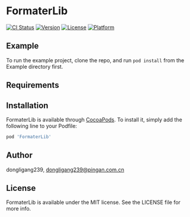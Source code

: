 # FormaterLib

[![CI Status](https://img.shields.io/travis/dongligang239/FormaterLib.svg?style=flat)](https://travis-ci.org/dongligang239/FormaterLib)
[![Version](https://img.shields.io/cocoapods/v/FormaterLib.svg?style=flat)](https://cocoapods.org/pods/FormaterLib)
[![License](https://img.shields.io/cocoapods/l/FormaterLib.svg?style=flat)](https://cocoapods.org/pods/FormaterLib)
[![Platform](https://img.shields.io/cocoapods/p/FormaterLib.svg?style=flat)](https://cocoapods.org/pods/FormaterLib)

## Example

To run the example project, clone the repo, and run `pod install` from the Example directory first.

## Requirements

## Installation

FormaterLib is available through [CocoaPods](https://cocoapods.org). To install
it, simply add the following line to your Podfile:

```ruby
pod 'FormaterLib'
```

## Author

dongligang239, dongligang239@pingan.com.cn

## License

FormaterLib is available under the MIT license. See the LICENSE file for more info.
